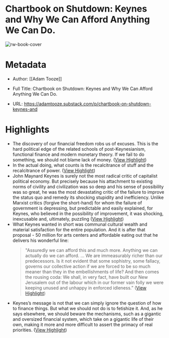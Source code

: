 # Chartbook on Shutdown: Keynes and Why We Can Afford Anything We Can Do.

![rw-book-cover](https://substackcdn.com/image/fetch/w_1200,h_600,c_fill,f_jpg,q_auto:good,fl_progressive:steep,g_auto/https%3A%2F%2Fbucketeer-e05bbc84-baa3-437e-9518-adb32be77984.s3.amazonaws.com%2Fpublic%2Fimages%2F1dbfef6a-7379-4e97-99cd-61d7e193b0b5_1050x550.jpeg)

# Metadata
- Author: [[Adam Tooze]]
- Full Title: Chartbook on Shutdown: Keynes and Why We Can Afford Anything We Can Do.

- URL: https://adamtooze.substack.com/p/chartbook-on-shutdown-keynes-and

# Highlights
- The discovery of our financial freedom robs us of excuses. This is the hard political edge of the related schools of post-Keynesianism, functional finance and modern monetary theory. If we fail to do something, we should not blame lack of money. ([View Highlight](https://read.readwise.io/read/01hdg38w4qmfwptt1kg7qfzw2e))
- In the actual doing, what counts is the recalcitrance of stuff and the recalcitrance of power. ([View Highlight](https://read.readwise.io/read/01hdg3ba3k7mz6910hfn1ce4dp))
- John Maynard Keynes is surely not the most radical critic of capitalist political economy. But precisely because his attachment to existing norms of civility and civilization was so deep and his sense of possibility was so great, he was the most devastating critic of the failure to improve the status quo and remedy its shocking stupidity and inefficiency. Unlike Marxist critics (forgive the short-hand) for whom the failure of government is depressing, but predictable and easily explained, for Keynes, who believed in the possibility of improvement, it was shocking, inexcusable and, ultimately, puzzling ([View Highlight](https://read.readwise.io/read/01hdg3gbzyg985ct7ej6bx4gt1))
- What Keynes wanted in short was communal cultural wealth and material satisfaction for the entire population. And it is after that proposal - 50 million for arts centers and affordable eating out that he delivers his wonderful line:
  > "Assuredly we can afford this and much more. Anything we can actually do we can afford. … We are immeasurably richer than our predecessors. Is it not evident that some sophistry, some fallacy, governs our collective action if we are forced to be so much meaner than they in the embellishments of life?
  And then comes the rousing coda:
  > We shall, in very fact, have built our New Jerusalem out of the labour which in our former vain folly we were keeping unused and unhappy in enforced idleness.” ([View Highlight](https://read.readwise.io/read/01hdg3vgz0d18n3dxscpy1smms))
- Keynes’s message is not that we can simply ignore the question of how to finance things. But what we should not do is to fetishize it. And, as he says elsewhere, we should beware the mechanisms, such as a gigantic and oversized financial system, which take on a gigantic life of their own, making it more and more difficult to assert the primacy of real priorities. ([View Highlight](https://read.readwise.io/read/01hdg3w8136dfzyr8vvv808xn3))
